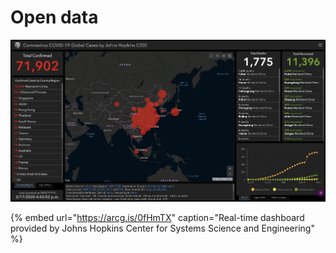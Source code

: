 # Open data

![](../.gitbook/assets/1_-dczhmihi0f1gszcik4lya.png)

{% embed url="https://arcg.is/0fHmTX" caption="Real-time dashboard provided by Johns Hopkins Center for Systems Science and Engineering" %}



